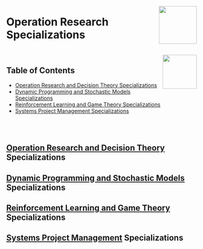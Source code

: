 <img align="right" width="100" src="https://github.com/cs-MohamedAyman/cs-MohamedAyman/blob/main/repos-logos/coursera.jpg"></img>

# Operation Research Specializations

<br>
<img align="right" width="90" height="90" src="https://github.com/cs-MohamedAyman/cs-MohamedAyman/blob/main/repos-logos/agenda.jpg">

## Table of Contents
  * [Operation Research and Decision Theory Specializations](#Operation-Research-and-Decision-Theory-Specializations)
  * [Dynamic Programming and Stochastic Models Specializations](#Dynamic-Programming-and-Stochastic-Models-Specializations)
  * [Reinforcement Learning and Game Theory Specializations](#Reinforcement-Learning-and-Game-Theory-Specializations)
  * [Systems Project Management Specializations](#Systems-Project-Management-Specializations)

<br><br>

## [Operation Research and Decision Theory]() Specializations
## [Dynamic Programming and Stochastic Models]() Specializations
## [Reinforcement Learning and Game Theory]() Specializations
## [Systems Project Management]() Specializations
